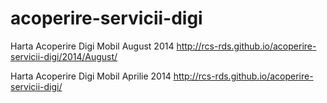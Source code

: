 acoperire-servicii-digi
=======================

Harta Acoperire Digi Mobil August 2014 http://rcs-rds.github.io/acoperire-servicii-digi/2014/August/

Harta Acoperire Digi Mobil Aprilie 2014 http://rcs-rds.github.io/acoperire-servicii-digi/
